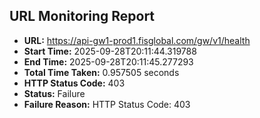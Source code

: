 ## URL Monitoring Report

- **URL:** https://api-gw1-prod1.fisglobal.com/gw/v1/health
- **Start Time:** 2025-09-28T20:11:44.319788
- **End Time:** 2025-09-28T20:11:45.277293
- **Total Time Taken:** 0.957505 seconds
- **HTTP Status Code:** 403
- **Status:** Failure
- **Failure Reason:** HTTP Status Code: 403

